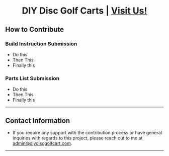 <h1 align=center>DIY Disc Golf Carts | <a href="https://www.diydiscgolfcart.com/" rel="nofollow">Visit Us!</a></h1>

## How to Contribute

### Build Instruction Submission
-   Do this
-   Then This
-   Finally this

### Parts List Submission
-   Do this
-   Then This
-   Finally this


---

## Contact Information

-   If you require any support with the contribution process or have general inquiries with regards to this project, please reach out to me at admin@diydiscgolfcart.com.
---
